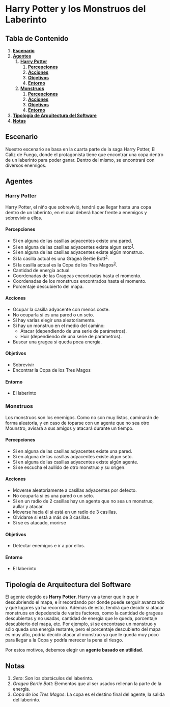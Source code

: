 # Harry Potter y los Monstruos del Laberinto
## Tabla de Contenido
1. **[Escenario](#escenario)**
2. **[Agentes](#agentes)**
    1. **[Harry Potter](#harry-potter)**
        1. **[Percepciones](#percepciones)**
        2. **[Acciones](#acciones)**
        3. **[Objetivos](#objetivos)**
        4. **[Entorno](#entorno)**
    2. **[Monstruos](#monstruos)**
        1. **[Percepciones](#percepciones-1)**
        2. **[Acciones](#acciones-1)**
        3. **[Objetivos](#objetivos-1)**
        4. **[Entorno](#entorno-1)**
3. **[Tipología de Arquitectura del Software](#tipología-de-arquitectura-del-software)**
4. **[Notas](#notas)**

## Escenario
Nuestro escenario se basa en la cuarta parte de la saga Harry Potter, El Cáliz de Fuego, donde el protagonista tiene que encontrar una copa dentro de un laberinto para poder ganar. Dentro del mismo, se encontrará con diversos enemigos.

## Agentes

### Harry Potter
Harry Potter, el niño que sobrevivió, tendrá que llegar hasta una copa dentro de un laberinto, en el cual deberá hacer frente a enemigos y sobrevivir a ellos.

#### Percepciones
* Si en alguna de las casillas adyacentes existe una pared.
* Si en alguna de las casillas adyacentes existe algun seto<sup>[1](#seto)</sup>.
* Si en alguna de las casillas adyacentes existe algún monstruo.
* Si la casilla actual es una Gragea Bertie Bott<sup>[2](#gragea)</sup>.
* Si la casilla actual es la Copa de los Tres Magos<sup>[3](#copa)</sup>.
* Cantidad de energía actual.
* Coordenadas de las Grageas encontradas hasta el momento.
* Coordenadas de los monstruos encontrados hasta el momento.
* Porcentaje descubierto del mapa.

#### Acciones
* Ocupar la casilla adyacente con menos coste.
* No ocuparla si es una pared o un seto.
* Si hay varias elegir una aleatoriamente.
* Si hay un monstruo en el medio del camino:
    * Atacar (dependiendo de una serie de parámetros).
    * Huir (dependiendo de una serie de parámetros).
* Buscar una gragea si queda poca energía.

#### Objetivos
* Sobrevivir
* Encontrar la Copa de los Tres Magos

#### Entorno
* El laberinto

### Monstruos
Los monstruos son los enemigos. Como no son muy listos, caminarán de forma aleatoria, y en caso de toparse con un agente que no sea otro Mounstro, avisará a sus amigos y atacará durante un tiempo.

#### Percepciones
* Si en alguna de las casillas adyacentes existe una pared.
* Si en alguna de las casillas adyacentes existe algun seto.
* Si en alguna de las casillas adyacentes existe algún agente.
* Si se escucha el aullido de otro monstruo y su origen.

#### Acciones
* Moverse aleatoriamente a casillas adyacentes por defecto.
* No ocuparla si es una pared o un seto.
* Si en un radio de 2 casillas hay un agente que no sea un monstruo, aullar y atacar.
* Moverse hacia él si está en un radio de 3 casillas.
* Olvidarse si está a más de 3 casillas.
* Si se es atacado, morirse

#### Objetivos
* Detectar enemigos e ir a por ellos.

#### Entorno
* El laberinto

## Tipología de Arquitectura del Software
El agente elegido es **Harry Potter**. Harry va a tener que ir que ir descubriendo el mapa, e ir recordando por donde puede serguir avanzando y qué lugares ya ha recorrido. Además de esto, tendrá que decidir si atacar monstruos en depedencia de varios factores, como la cantidad de grageas descubiertas y no usadas, cantidad de energía que le queda, porcentaje descubierto del mapa, etc. Por ejemplo, si se encontrase un monstruo y sólo queda una energía restante, pero el porcentaje descubierto del mapa es muy alto, podría decidir atacar al monstruo ya que le queda muy poco para llegar a la Copa y podría merecer la pena el riesgo.

Por estos motivos, debemos elegir un **agente basado en utilidad**.


## Notas
<ol type="1">
<li><a name="seto"><i>Seto</i></a>: Son los obstáculos del laberinto.</li>
<li><a name="gragea"><i>Gragea Bertie Bott</i></a>: Elementos que al ser usados rellenan la parte de la energía.</li>
<li><a name="copa"><i>Copa de los Tres Magos</i></a>: La copa es el destino final del agente, la salida del laberinto.</li>
</ol>

<!---
HOLA SOY UN COMENTARIO
, pero solo podrá hacerles frente a algunos de ellos. Si se agota la barra de energía, podrá recuperar parte de ella con grageas Bertie Bott dispersas por el laberinto. Si Harry no tuviese energía y se encontrase con un enemigo, tendrá que buscar una salida. Los monstruos se moverán cada dos pasos de 
## Percepciones
1. Si en algunas de las casillas adyacentes existe un obstáculo.
2. Si alguna de las casillas adyacentes está vacía.
3. Peso de las casillas adyacentes, en caso de haber sido recorridas.
4. Si alguna de las casillas adyacentes es la de llegada.

## Acciones
1. Desplazarse siempre a la casilla que tenga menos coste.
2. Si existen varias casillas con el mismo coste, desplazarse aleatoriamente.
3. Si se encuentra sobre la casilla salida, terminar la ejecución.
4. 

## Objetivos
1. Recorrer un camino entre un punto **A** y un punto **B**.
2. Evitar obstáculos de manera inteligente.
3. Utilizar la cantidad mínima de pasos.


## Entorno
1. El agente se desplaza por una matriz.
2. Tienen obstáculos definidos aleatoriamente.
3. Siempre se asegurará la existencia de un camino entre los puntos **A** y **B**.
4. Las casillas recorridas se colorearán según la cantidad de veces que se pase sobre las mismas.
5. Al exceder el tamaño de la matriz, se considerará como una pared.

-->
